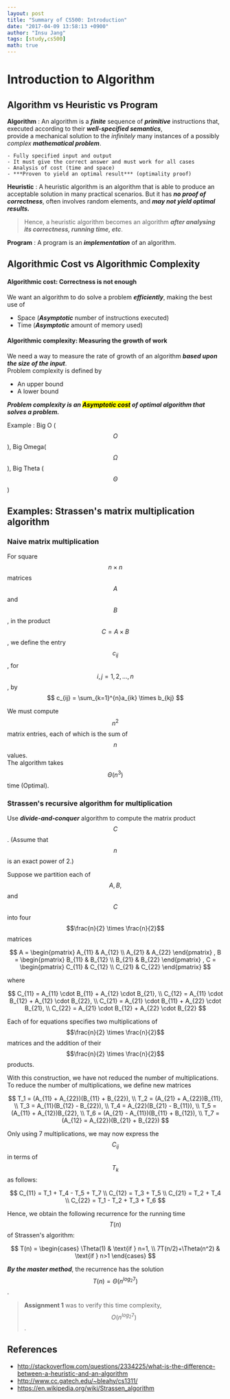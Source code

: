 ```yaml
---
layout: post
title: "Summary of CS500: Introduction"
date: "2017-04-09 13:58:13 +0900"
author: "Insu Jang"
tags: [study,cs500]
math: true
---
```

# Introduction to Algorithm
## Algorithm vs Heuristic vs Program
**Algorithm**
: An algorithm is a ***finite*** sequence of ***primitive*** instructions that,  
executed according to their ***well-specified semantics***,  
provide a mechanical solution to the *infinitely* many instances of a possibly *complex* ***mathematical problem***.

    - Fully specified input and output
    - It must give the correct answer and must work for all cases
    - Analysis of cost (time and space)
    - ***Proven to yield an optimal result*** (optimality proof)

**Heuristic**
: A heuristic algorithm is an algorithm that is able to produce an acceptable solution in many practical scenarios. But it has ***no proof of correctness***, often involves random elements, and ***may not yield optimal results.***  
> Hence, a heuristic algorithm becomes an algorithm ***after analysing its correctness, running time, etc***.

**Program**
: A program is an ***implementation*** of an algorithm.


## Algorithmic Cost vs Algorithmic Complexity
#### Algorithmic cost: Correctness is not enough
We want an algorithm to do solve a problem ***efficiently***, making the best use of
- Space (***Asymptotic*** number of instructions executed)
- Time (***Asymptotic*** amount of memory used)

#### Algorithmic complexity: Measuring the growth of work
We need a way to measure the rate of growth of an algorithm ***based upon the size of the input***.  
Problem complexity is defined by
- An upper bound
- A lower bound

***Problem complexity is an <mark>Asymptotic cost</mark> of optimal algorithm that solves a problem.***

Example : Big O ($$O$$), Big Omega($$\Omega$$), Big Theta ($$\Theta$$)


## Examples: Strassen's matrix multiplication algorithm
### Naive matrix multiplication
For square $$n \times n$$ matrices $$A$$ and $$B$$, in the product $$C=A \times B$$, we define the entry $$c_{ij}$$, for $$i, j=1,2,...,n$$, by  
$$ c_{ij} = \sum_{k=1}^{n}a_{ik} \times b_{kj} $$

We must compute $$n^2$$ matrix entries, each of which is the sum of $$n$$ values.  
The algorithm takes $$\Theta(n^3)$$ time (Optimal).

### Strassen's recursive algorithm for multiplication
Use ***divide-and-conquer*** algorithm to compute the matrix product $$C$$. (Assume that $$n$$ is an exact power of 2.)

Suppose we partition each of $$A, B,$$ and $$C$$ into four $$\frac{n}{2} \times \frac{n}{2}$$ matrices

$$ A =
\begin{pmatrix}
A_{11} & A_{12} \\
A_{21} & A_{22}
\end{pmatrix}
, B =
\begin{pmatrix}
B_{11} & B_{12} \\
B_{21} & B_{22}
\end{pmatrix}
, C =
\begin{pmatrix}
C_{11} & C_{12} \\
C_{21} & C_{22}
\end{pmatrix}
$$

where

$$
C_{11} = A_{11} \cdot B_{11} + A_{12} \cdot B_{21}, \\
C_{12} = A_{11} \cdot B_{12} + A_{12} \cdot B_{22}, \\
C_{21} = A_{21} \cdot B_{11} + A_{22} \cdot B_{21}, \\
C_{22} = A_{21} \cdot B_{12} + A_{22} \cdot B_{22}
$$

Each of for equations specifies two multiplications of $$\frac{n}{2} \times \frac{n}{2}$$ matrices and the addition of their $$\frac{n}{2} \times \frac{n}{2}$$ products.

With this construction, we have not reduced the number of multiplications.  
To reduce the number of multiplications, we define new matrices

$$
T_1 = (A_{11} + A_{22})(B_{11} + B_{22}), \\
T_2 = (A_{21} + A_{22})B_{11}, \\
T_3 = A_{11}(B_{12} - B_{22}), \\
T_4 = A_{22}(B_{21} - B_{11}), \\
T_5 = (A_{11} + A_{12})B_{22}, \\
T_6 = (A_{21} - A_{11})(B_{11} + B_{12}), \\
T_7 = (A_{12} = A_{22})(B_{21} + B_{22})
$$

Only using 7 multiplications, we may now express the $$C_{ij}$$ in terms of $$T_k$$ as follows:

$$
C_{11} = T_1 + T_4 - T_5 + T_7 \\
C_{12} = T_3 + T_5 \\
C_{21} = T_2 + T_4 \\
C_{22} = T_1 - T_2 + T_3 + T_6
$$

Hence, we obtain the following recurrence for the running time $$T(n)$$ of Strassen's algorithm:

$$
T(n) = \begin{cases}
\Theta(1) & \text{if  } n=1, \\
7T(n/2)+\Theta(n^2) & \text{if  } n>1
\end{cases}
$$

***By the master method***, the recurrence has the solution $$T(n)=\Theta(n^{log_{2}7})$$.

> **Assignment 1** was to verify this time complexity, $$O(n^{log_{2}7})$$.

<!--
#### 1. Recursive power function
Given $$x$$, calculate $$x^n$$ with as few multiplications as possible.

- Naive algorithm: $$n-1$$ multiplications
- Inductive improvement: For $$k=\frac{n}{2}$$ calculate $$x^k$$, then $$(x^k)^2=x^n or x^{n-1}$$

Number of multiplications $$T(n) \le T(\frac{n}{2}) + 2$$.
-->


## References
- http://stackoverflow.com/questions/2334225/what-is-the-difference-between-a-heuristic-and-an-algorithm
- http://www.cc.gatech.edu/~bleahy/cs1311/
- https://en.wikipedia.org/wiki/Strassen_algorithm
